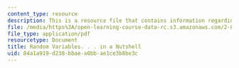```yaml
---
content_type: resource
description: This is a resource file that contains information regarding random variables.
file: /media/https%3A/open-learning-course-data-rc.s3.amazonaws.com/2-086-numerical-computation-for-mechanical-engineers-fall-2014/84a1a919d238bbaea0bbae1ce3b8be3c_MIT2_086F14_Random_Var.pdf
file_type: application/pdf
resourcetype: Document
title: Random Variables. . . in a Nutshell
uid: 84a1a919-d238-bbae-a0bb-ae1ce3b8be3c
---
```

